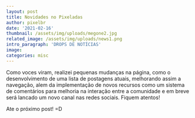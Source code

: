 ```yaml
---
layout: post
title: Novidades no Pixeladas
author: pixelbr
date: '2021-02-16'
thumbnail: /assets/img/uploads/megone2.jpg
related_image: /assets/img/uploads/news1.png
intro_paragraph: 'DROPS DE NOTÍCIAS'
image: 
categories: misc
---
```



Como voces viram, realizei pequenas mudanças na página, como o desenvolvimento de uma lista de postagens atuais, 
melhorando assim a navegação, alem da implementação de novos recursos como um sistema de comentários para melhoria na interação entre a comunidade e em breve 
será lancado um novo canal nas redes sociais. Fiquem atentos!

Ate o próximo post! =D

